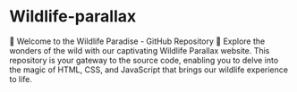 # Wildlife-parallax
🦓 Welcome to the Wildlife Paradise - GitHub Repository 🌿  Explore the wonders of the wild with our captivating Wildlife Parallax website. This repository is your gateway to the source code, enabling you to delve into the magic of HTML, CSS, and JavaScript that brings our wildlife experience to life.
